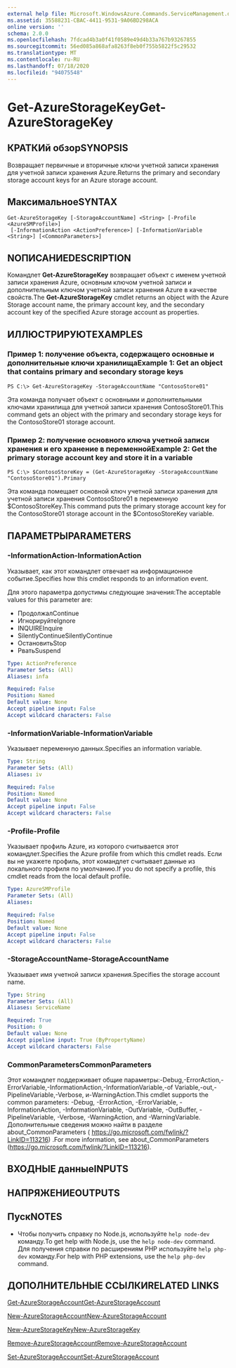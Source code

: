 ```yaml
---
external help file: Microsoft.WindowsAzure.Commands.ServiceManagement.dll-Help.xml
ms.assetid: 35588231-CBAC-4411-9531-9A06BD298ACA
online version: ''
schema: 2.0.0
ms.openlocfilehash: 7fdcad4b3a0f41f0589e49d4b33a767b93267855
ms.sourcegitcommit: 56ed085a868afa8263f8eb0f755b5822f5c29532
ms.translationtype: MT
ms.contentlocale: ru-RU
ms.lasthandoff: 07/18/2020
ms.locfileid: "94075548"
---
```

# <span data-ttu-id="d6da6-101">Get-AzureStorageKey</span><span class="sxs-lookup"><span data-stu-id="d6da6-101">Get-AzureStorageKey</span></span>

## <span data-ttu-id="d6da6-102">КРАТКИй обзор</span><span class="sxs-lookup"><span data-stu-id="d6da6-102">SYNOPSIS</span></span>
<span data-ttu-id="d6da6-103">Возвращает первичные и вторичные ключи учетной записи хранения для учетной записи хранения Azure.</span><span class="sxs-lookup"><span data-stu-id="d6da6-103">Returns the primary and secondary storage account keys for an Azure storage account.</span></span>

## <span data-ttu-id="d6da6-104">Максимальное</span><span class="sxs-lookup"><span data-stu-id="d6da6-104">SYNTAX</span></span>

```
Get-AzureStorageKey [-StorageAccountName] <String> [-Profile <AzureSMProfile>]
 [-InformationAction <ActionPreference>] [-InformationVariable <String>] [<CommonParameters>]
```

## <span data-ttu-id="d6da6-105">NОПИСАНИЕ</span><span class="sxs-lookup"><span data-stu-id="d6da6-105">DESCRIPTION</span></span>
<span data-ttu-id="d6da6-106">Командлет **Get-AzureStorageKey** возвращает объект с именем учетной записи хранения Azure, основным ключом учетной записи и дополнительным ключом учетной записи хранения Azure в качестве свойств.</span><span class="sxs-lookup"><span data-stu-id="d6da6-106">The **Get-AzureStorageKey** cmdlet returns an object with the Azure Storage account name, the primary account key, and the secondary account key of the specified Azure storage account as properties.</span></span>

## <span data-ttu-id="d6da6-107">ИЛЛЮСТРИРУЮТ</span><span class="sxs-lookup"><span data-stu-id="d6da6-107">EXAMPLES</span></span>

### <span data-ttu-id="d6da6-108">Пример 1: получение объекта, содержащего основные и дополнительные ключи хранилища</span><span class="sxs-lookup"><span data-stu-id="d6da6-108">Example 1: Get an object that contains primary and secondary storage keys</span></span>
```
PS C:\> Get-AzureStorageKey -StorageAccountName "ContosoStore01"
```

<span data-ttu-id="d6da6-109">Эта команда получает объект с основными и дополнительными ключами хранилища для учетной записи хранения ContosoStore01.</span><span class="sxs-lookup"><span data-stu-id="d6da6-109">This command gets an object with the primary and secondary storage keys for the ContosoStore01 storage account.</span></span>

### <span data-ttu-id="d6da6-110">Пример 2: получение основного ключа учетной записи хранения и его хранение в переменной</span><span class="sxs-lookup"><span data-stu-id="d6da6-110">Example 2: Get the primary storage account key and store it in a variable</span></span>
```
PS C:\> $ContosoStoreKey = (Get-AzureStorageKey -StorageAccountName "ContosoStore01").Primary
```

<span data-ttu-id="d6da6-111">Эта команда помещает основной ключ учетной записи хранения для учетной записи хранения ContosoStore01 в переменную $ContosoStoreKey.</span><span class="sxs-lookup"><span data-stu-id="d6da6-111">This command puts the primary storage account key for the ContosoStore01 storage account in the $ContosoStoreKey variable.</span></span>

## <span data-ttu-id="d6da6-112">ПАРАМЕТРЫ</span><span class="sxs-lookup"><span data-stu-id="d6da6-112">PARAMETERS</span></span>

### <span data-ttu-id="d6da6-113">-InformationAction</span><span class="sxs-lookup"><span data-stu-id="d6da6-113">-InformationAction</span></span>
<span data-ttu-id="d6da6-114">Указывает, как этот командлет отвечает на информационное событие.</span><span class="sxs-lookup"><span data-stu-id="d6da6-114">Specifies how this cmdlet responds to an information event.</span></span>

<span data-ttu-id="d6da6-115">Для этого параметра допустимы следующие значения:</span><span class="sxs-lookup"><span data-stu-id="d6da6-115">The acceptable values for this parameter are:</span></span>

- <span data-ttu-id="d6da6-116">Продолжал</span><span class="sxs-lookup"><span data-stu-id="d6da6-116">Continue</span></span>
- <span data-ttu-id="d6da6-117">Игнорируйте</span><span class="sxs-lookup"><span data-stu-id="d6da6-117">Ignore</span></span>
- <span data-ttu-id="d6da6-118">INQUIRE</span><span class="sxs-lookup"><span data-stu-id="d6da6-118">Inquire</span></span>
- <span data-ttu-id="d6da6-119">SilentlyContinue</span><span class="sxs-lookup"><span data-stu-id="d6da6-119">SilentlyContinue</span></span>
- <span data-ttu-id="d6da6-120">Остановить</span><span class="sxs-lookup"><span data-stu-id="d6da6-120">Stop</span></span>
- <span data-ttu-id="d6da6-121">Рвать</span><span class="sxs-lookup"><span data-stu-id="d6da6-121">Suspend</span></span>

```yaml
Type: ActionPreference
Parameter Sets: (All)
Aliases: infa

Required: False
Position: Named
Default value: None
Accept pipeline input: False
Accept wildcard characters: False
```

### <span data-ttu-id="d6da6-122">-InformationVariable</span><span class="sxs-lookup"><span data-stu-id="d6da6-122">-InformationVariable</span></span>
<span data-ttu-id="d6da6-123">Указывает переменную данных.</span><span class="sxs-lookup"><span data-stu-id="d6da6-123">Specifies an information variable.</span></span>

```yaml
Type: String
Parameter Sets: (All)
Aliases: iv

Required: False
Position: Named
Default value: None
Accept pipeline input: False
Accept wildcard characters: False
```

### <span data-ttu-id="d6da6-124">-Profile</span><span class="sxs-lookup"><span data-stu-id="d6da6-124">-Profile</span></span>
<span data-ttu-id="d6da6-125">Указывает профиль Azure, из которого считывается этот командлет.</span><span class="sxs-lookup"><span data-stu-id="d6da6-125">Specifies the Azure profile from which this cmdlet reads.</span></span>
<span data-ttu-id="d6da6-126">Если вы не укажете профиль, этот командлет считывает данные из локального профиля по умолчанию.</span><span class="sxs-lookup"><span data-stu-id="d6da6-126">If you do not specify a profile, this cmdlet reads from the local default profile.</span></span>

```yaml
Type: AzureSMProfile
Parameter Sets: (All)
Aliases: 

Required: False
Position: Named
Default value: None
Accept pipeline input: False
Accept wildcard characters: False
```

### <span data-ttu-id="d6da6-127">-StorageAccountName</span><span class="sxs-lookup"><span data-stu-id="d6da6-127">-StorageAccountName</span></span>
<span data-ttu-id="d6da6-128">Указывает имя учетной записи хранения.</span><span class="sxs-lookup"><span data-stu-id="d6da6-128">Specifies the storage account name.</span></span>

```yaml
Type: String
Parameter Sets: (All)
Aliases: ServiceName

Required: True
Position: 0
Default value: None
Accept pipeline input: True (ByPropertyName)
Accept wildcard characters: False
```

### <span data-ttu-id="d6da6-129">CommonParameters</span><span class="sxs-lookup"><span data-stu-id="d6da6-129">CommonParameters</span></span>
<span data-ttu-id="d6da6-130">Этот командлет поддерживает общие параметры:-Debug,-ErrorAction,-ErrorVariable,-InformationAction,-InformationVariable,-of Variable,-out,-PipelineVariable,-Verbose, и-WarningAction.</span><span class="sxs-lookup"><span data-stu-id="d6da6-130">This cmdlet supports the common parameters: -Debug, -ErrorAction, -ErrorVariable, -InformationAction, -InformationVariable, -OutVariable, -OutBuffer, -PipelineVariable, -Verbose, -WarningAction, and -WarningVariable.</span></span> <span data-ttu-id="d6da6-131">Дополнительные сведения можно найти в разделе about_CommonParameters ( https://go.microsoft.com/fwlink/?LinkID=113216) .</span><span class="sxs-lookup"><span data-stu-id="d6da6-131">For more information, see about_CommonParameters (https://go.microsoft.com/fwlink/?LinkID=113216).</span></span>

## <span data-ttu-id="d6da6-132">ВХОДНЫЕ данные</span><span class="sxs-lookup"><span data-stu-id="d6da6-132">INPUTS</span></span>

## <span data-ttu-id="d6da6-133">НАПРЯЖЕНИЕ</span><span class="sxs-lookup"><span data-stu-id="d6da6-133">OUTPUTS</span></span>

## <span data-ttu-id="d6da6-134">Пуск</span><span class="sxs-lookup"><span data-stu-id="d6da6-134">NOTES</span></span>
* <span data-ttu-id="d6da6-135">Чтобы получить справку по Node.js, используйте `help node-dev` команду.</span><span class="sxs-lookup"><span data-stu-id="d6da6-135">To get help with Node.js, use the `help node-dev` command.</span></span> <span data-ttu-id="d6da6-136">Для получения справки по расширениям PHP используйте `help php-dev` команду.</span><span class="sxs-lookup"><span data-stu-id="d6da6-136">For help with PHP extensions, use the `help php-dev` command.</span></span>

## <span data-ttu-id="d6da6-137">ДОПОЛНИТЕЛЬНЫЕ ССЫЛКИ</span><span class="sxs-lookup"><span data-stu-id="d6da6-137">RELATED LINKS</span></span>

[<span data-ttu-id="d6da6-138">Get-AzureStorageAccount</span><span class="sxs-lookup"><span data-stu-id="d6da6-138">Get-AzureStorageAccount</span></span>](./Get-AzureStorageAccount.md)

[<span data-ttu-id="d6da6-139">New-AzureStorageAccount</span><span class="sxs-lookup"><span data-stu-id="d6da6-139">New-AzureStorageAccount</span></span>](./New-AzureStorageAccount.md)

[<span data-ttu-id="d6da6-140">New-AzureStorageKey</span><span class="sxs-lookup"><span data-stu-id="d6da6-140">New-AzureStorageKey</span></span>](./New-AzureStorageKey.md)

[<span data-ttu-id="d6da6-141">Remove-AzureStorageAccount</span><span class="sxs-lookup"><span data-stu-id="d6da6-141">Remove-AzureStorageAccount</span></span>](./Remove-AzureStorageAccount.md)

[<span data-ttu-id="d6da6-142">Set-AzureStorageAccount</span><span class="sxs-lookup"><span data-stu-id="d6da6-142">Set-AzureStorageAccount</span></span>](./Set-AzureStorageAccount.md)


